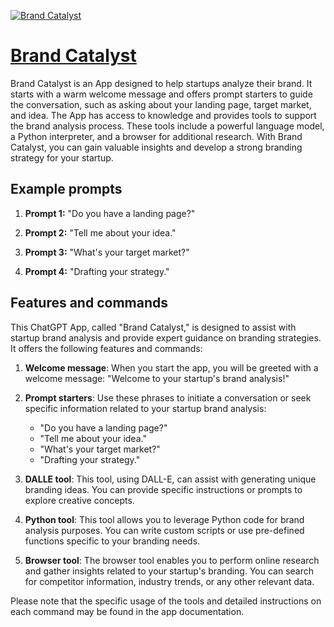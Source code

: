 [![Brand Catalyst](https://files.oaiusercontent.com/file-j3tbldoVo8YNaMfZYLJAbJiI?se=2123-10-16T19%3A38%3A40Z&sp=r&sv=2021-08-06&sr=b&rscc=max-age%3D31536000%2C%20immutable&rscd=attachment%3B%20filename%3D4c7164ac-0418-4c98-827f-48eb25b02eed.png&sig=PraNeGDzyMLOljK3XFLrEeYbdK4WRjdyPICtVbNd%2BqA%3D)](https://chat.openai.com/g/g-WmKOoZasz-brand-catalyst)

# [Brand Catalyst](https://chat.openai.com/g/g-WmKOoZasz-brand-catalyst)

Brand Catalyst is an App designed to help startups analyze their brand. It starts with a warm welcome message and offers prompt starters to guide the conversation, such as asking about your landing page, target market, and idea. The App has access to knowledge and provides tools to support the brand analysis process. These tools include a powerful language model, a Python interpreter, and a browser for additional research. With Brand Catalyst, you can gain valuable insights and develop a strong branding strategy for your startup.

## Example prompts

1. **Prompt 1:** "Do you have a landing page?"

2. **Prompt 2:** "Tell me about your idea."

3. **Prompt 3:** "What's your target market?"

4. **Prompt 4:** "Drafting your strategy."

## Features and commands

This ChatGPT App, called "Brand Catalyst," is designed to assist with startup brand analysis and provide expert guidance on branding strategies. It offers the following features and commands:

1. **Welcome message**: When you start the app, you will be greeted with a welcome message: "Welcome to your startup's brand analysis!"

2. **Prompt starters**: Use these phrases to initiate a conversation or seek specific information related to your startup brand analysis:
   - "Do you have a landing page?"
   - "Tell me about your idea."
   - "What's your target market?"
   - "Drafting your strategy."

3. **DALLE tool**: This tool, using DALL-E, can assist with generating unique branding ideas. You can provide specific instructions or prompts to explore creative concepts.

4. **Python tool**: This tool allows you to leverage Python code for brand analysis purposes. You can write custom scripts or use pre-defined functions specific to your branding needs.

5. **Browser tool**: The browser tool enables you to perform online research and gather insights related to your startup's branding. You can search for competitor information, industry trends, or any other relevant data.

Please note that the specific usage of the tools and detailed instructions on each command may be found in the app documentation.